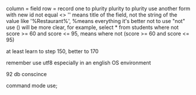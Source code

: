 column = field
row = record
one to plurity
plurity to plurity use another form with new id
not equal <>
'' means title of the field, not the string of the value
like '%Restaurant%', %means everything
it's better not to use "not"
use () will be more clear, for example, select * from students where not score >= 60 and score <= 95, means where not (score >= 60 and score <= 95)

at least learn to step 150, better to 170

remember use utf8 especially in an english OS environment

92 db conscince

command mode use;

